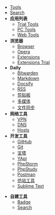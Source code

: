 * [Tools](os/tools/)
* [Search](os/tools/search.md)
* **应用列表**
  * [Trial Tools](os/tools/app-trial.md)
  * [PC Tools](os/tools/app-list.md)
  * [Web Tools](os/tools/web-app.md "在线工具")
* **浏览器**
  * [Browser](os/tools/browser.md "浏览器")
  * [Opera](os/tools/opera.md)
  * [Extensions](os/tools/browser-extensions.md "浏览器扩展程序")
  * [Extensions Trial](os/tools/browser-extensions-trial.md)
* **Daily**
  * [Bitwarden](os/tools/bitwarden.md)
  * [Markdown](os/tools/markdown.md)
  * [Docsify](os/tools/docsify.md)
  * [RSS](os/tools/rss.md)
  * [剪贴板](os/tools/clipboard.md)
  * [多媒体](os/tools/multimedia.md)
  * [文件同步](os/tools/file-sync.md)
* **网络工具**
  * [VPN](os/tools/vpn.md "科学上网")
  * [DNS](essential/dns.md)
  * [Hosts](os/tools/hosts.md "Hosts")
* **开发工具**
  * [GitHub](os/tools/github.md)
  * [Git](os/tools/git.md)
  * [宝塔](os/tools/bt.md "宝塔")
  * [YApi](os/tools/yapi.md "API 文档工具 - YApi")
  * [PhpStorm](os/tools/phpstorm.md "JetBrains系列编辑器 - Phpstorm")
  * [PhpStudy](os/tools/phpstudy.md)
  * [Postman](os/tools/postman.md)
  * [仿站工具](os/tools/webpage-downloader.md "仿站工具")
  * [Sublime Text](os/tools/sublime-text.md)

- **自建工具**
  - [Badge](os/tools/custom-badge.md)
  - [Search](os/tools/custom-search.md)

